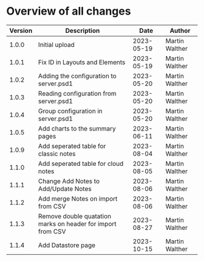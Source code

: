 # Overview of all changes

Version | Description | Date | Author
-|-|-|-
1.0.0 | Initial upload | 2023-05-19 | Martin Walther
1.0.1 | Fix ID in Layouts and Elements | 2023-05-19 | Martin Walther
1.0.2 | Adding the configuration to server.psd1 | 2023-05-20 | Martin Walther
1.0.3 | Reading configuration from server.psd1 | 2023-05-20 | Martin Walther
1.0.4 | Group configuration in server.psd1 | 2023-05-20 | Martin Walther
1.0.5 | Add charts to the summary pages | 2023-06-11 | Martin Walther
1.0.9 | Add seperated table for classic notes | 2023-08-04 | Martin Walther
1.1.0 | Add seperated table for cloud notes | 2023-08-05 | Martin Walther
1.1.1 | Change Add Notes to Add/Update Notes | 2023-08-06 | Martin Walther
1.1.2 | Add merge Notes on import from CSV | 2023-08-06 | Martin Walther
1.1.3 | Remove double quatation marks on header for import from CSV | 2023-08-27 | Martin Walther
1.1.4 | Add Datastore page | 2023-10-15 | Martin Walther
